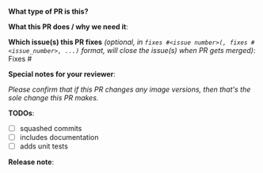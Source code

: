  <!-- If this is your first PR, welcome! Please make sure you read the [contributing guidelines](https://github.com/kubernetes-sigs/cluster-api-provider-azure/blob/main/CONTRIBUTING.md). -->

 <!-- Please label this pull request according to what type of issue you are addressing (see ../CONTRIBUTING.md) -->
**What type of PR is this?**

<!--
Add one of the following kinds:
/kind feature
/kind bug
/kind api-change
/kind cleanup
/kind deprecation
/kind design
/kind documentation
/kind failing-test
/kind flake
-->

**What this PR does / why we need it**:

**Which issue(s) this PR fixes** *(optional, in `fixes #<issue number>(, fixes #<issue_number>, ...)` format, will close the issue(s) when PR gets merged)*:
Fixes #

**Special notes for your reviewer**:

_Please confirm that if this PR changes any image versions, then that's the sole change this PR makes._

**TODOs**:
<!-- Put an "X" character inside the brackets of each completed task. Some may be optional depending on the PR. -->

- [ ] squashed commits
- [ ] includes documentation
- [ ] adds unit tests

**Release note**:
<!--  Write your release note:
1. Enter your extended release note in the below block. If the PR requires additional action from users switching to the new release, include the string "action required".
2. If no release note is required, just write "NONE".
-->
```release-note

```
